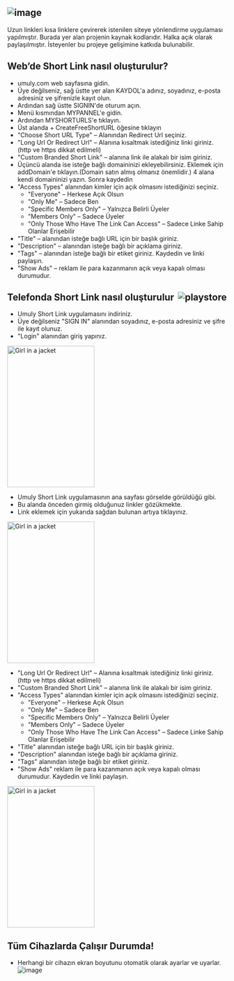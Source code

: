 ## ![image](https://user-images.githubusercontent.com/91588726/142672512-225b16fb-c623-4d62-b5eb-96f1d5ecb776.png) 

Uzun linkleri kısa linklere çevirerek istenilen siteye yönlendirme uygulaması yapılmıştır. Burada yer alan projenin kaynak kodlarıdır. Halka açık olarak paylaşılmıştır. İsteyenler bu projeye gelişimine katkıda bulunabilir.

## Web’de Short Link nasıl oluşturulur?
- umuly.com web sayfasına gidin.
- Üye değilseniz, sağ üstte yer alan KAYDOL'a adınız, soyadınız, e-posta adresiniz ve şifrenizle kayıt olun.
- Ardından sağ üstte SIGNIN'de oturum açın.
- Menü kısmından MYPANNEL'e gidin.
- Ardından MYSHORTURLS'e tıklayın.
- Üst alanda + CreateFreeShortURL öğesine tıklayın
- "Choose Short URL Type" – Alanından Redirect Url seçiniz.
- "Long Url Or Redirect Url" –  Alanına kısaltmak istediğiniz linki giriniz. (http ve https dikkat edilmeli)
- "Custom Branded Short Link" – alanına link ile alakalı bir isim giriniz.
- Üçüncü alanda ise isteğe bağlı domaininizi ekleyebilirsiniz. Eklemek için addDomain'e tıklayın.(Domain satın almış olmanız önemlidir.) 4 alana kendi domaininizi yazın. Sonra kaydedin
- "Access Types" alanından kimler için açık olmasını istediğinizi seçiniz.
	- "Everyone" – Herkese Açık Olsun
	- "Only Me" – Sadece Ben
	- "Specific Members Only" – Yalnızca Belirli Üyeler
	- "Members Only" – Sadece Üyeler
	- "Only Those Who Have The Link Can Access" – Sadece Linke Sahip Olanlar Erişebilir
- "Title" – alanından isteğe bağlı URL için bir başlık giriniz.
- "Description" – alanından isteğe bağlı bir açıklama giriniz.
- "Tags" – alanından isteğe bağlı bir etiket giriniz. Kaydedin ve linki paylaşın.
- "Show Ads" – reklam ile para kazanmanın açık veya kapalı olması durumudur.

## Telefonda Short Link nasıl oluşturulur <a href="https://play.google.com/store/apps/details?id=com.umuly.shortlink&hl=tr&gl=US"><img src="https://img.icons8.com/color/96/000000/google-play.png" align="right" alt="playstore"/></a>

- Umuly Short Link uygulamasını indiriniz.
- Üye değilseniz "SIGN IN" alanından soyadınız, e-posta adresiniz ve şifre ile kayıt olunuz.
- "Login" alanından giriş yapınız.
<img src="https://user-images.githubusercontent.com/91588726/142673866-c6df56ec-04f2-4cf3-90c0-eaf9b6af3f04.png" align="center" alt="Girl in a jacket" width="200" height="325">


- Umuly Short Link uygulamasının ana sayfası görselde görüldüğü gibi.
- Bu alanda önceden girmiş olduğunuz linkler gözükmekte.
- Link eklemek için yukarıda sağdan bulunan artıya tıklayınız.
<img src="https://user-images.githubusercontent.com/91588726/142677514-358337b0-c862-4c9d-a566-6f0c517e5a30.png" align="center" alt="Girl in a jacket" width="200" height="325">

- "Long Url Or Redirect Url" –  Alanına kısaltmak istediğiniz linki giriniz. (http ve https dikkat edilmeli)
- "Custom Branded Short Link" – alanına link ile alakalı bir isim giriniz.
- "Access Types" alanından kimler için açık olmasını istediğinizi seçiniz.
	- "Everyone" – Herkese Açık Olsun
	- "Only Me" – Sadece Ben
	- "Specific Members Only" – Yalnızca Belirli Üyeler
	- "Members Only" – Sadece Üyeler
	- "Only Those Who Have The Link Can Access" – Sadece Linke Sahip Olanlar Erişebilir
- "Title" alanından isteğe bağlı URL için bir başlık giriniz.
- "Description" alanından isteğe bağlı bir açıklama giriniz.
- "Tags" alanından isteğe bağlı bir etiket giriniz. 
- "Show Ads" reklam ile para kazanmanın açık veya kapalı olması durumudur. Kaydedin ve linki paylaşın.
<img src="https://user-images.githubusercontent.com/91588726/142677696-17cbf1b3-69d5-453e-9248-8144732b20f1.png" align="center" alt="Girl in a jacket" width="200" height="325">

## Tüm Cihazlarda Çalışır Durumda!
- Herhangi bir cihazın ekran boyutunu otomatik olarak ayarlar ve uyarlar.
![image](https://user-images.githubusercontent.com/91588726/142678263-b8851502-211a-463d-9ecd-c9e2559b1b87.png)












